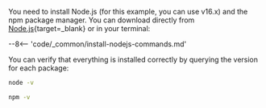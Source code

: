 You need to install Node.js (for this example, you can use v16.x) and the npm package manager. You can download directly from [Node.js](https://nodejs.org/en/download/package-manager){target=\_blank} or in your terminal:

--8<-- 'code/_common/install-nodejs-commands.md'

You can verify that everything is installed correctly by querying the version for each package:

```bash
node -v
```

```bash
npm -v
```
